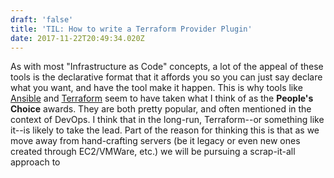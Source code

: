 ```yaml
---
draft: 'false'
title: 'TIL: How to write a Terraform Provider Plugin'
date: 2017-11-22T20:49:34.020Z
---
```

As with most "Infrastructure as Code" concepts, a lot of the appeal of these tools is the declarative format that it affords you so you can just say declare what you want, and have the tool make it happen.  This is why tools like [Ansible](https://ansible.com/) and [Terraform](https://terraform.io) seem to have taken what I think of as the **People's Choice** awards.  They are both pretty popular, and often mentioned in the context of DevOps.  I think that in the long-run, Terraform--or something like it--is likely to take the lead.  Part of the reason for thinking this is that as we move away from hand-crafting servers (be it legacy or even new ones created through EC2/VMWare, etc.) we will be pursuing a scrap-it-all approach to
